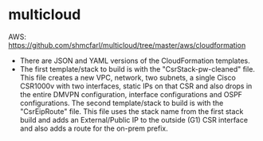 # multicloud

AWS: https://github.com/shmcfarl/multicloud/tree/master/aws/cloudformation
- There are JSON and YAML versions of the CloudFormation templates.
- The first template/stack to build is with the "CsrStack-pw-cleaned" file. This file creates a new VPC, network, two subnets, a single Cisco CSR1000v with two interfaces, static IPs on that CSR and also drops in the entire DMVPN configuration, interface configurations and OSPF configurations.
The second template/stack to build is with the "CsrEipRoute" file. This file uses the stack name from the first stack build and adds an External/Public IP to the outside (G1) CSR interface and also adds a route for the on-prem prefix.
